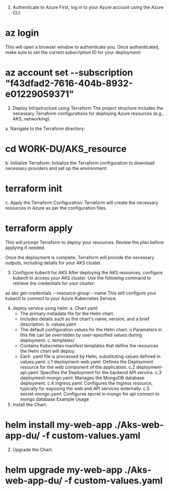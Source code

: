 1. Authenticate to Azure
First, log in to your Azure account using the Azure CLI:

# az login
This will open a browser window to authenticate you. Once authenticated, make sure to set the correct subscription ID for your deployment:

# az account set --subscription "f43dfad2-7616-404b-8932-e01229059371"
2. Deploy Infrastructure using Terraform
The project structure includes the necessary Terraform configurations for deploying Azure resources (e.g., AKS, networking).

a. Navigate to the Terraform directory:

# cd WORK-DU/AKS_resource

b. Initialize Terraform:
Initialize the Terraform configuration to download necessary providers and set up the environment:

# terraform init

c. Apply the Terraform Configuration:
Terraform will create the necessary resources in Azure as per the configuration files.

# terraform apply

This will prompt Terraform to deploy your resources. Review the plan before applying if needed.

Once the deployment is complete, Terraform will provide the necessary outputs, including details for your AKS cluster.

3. Configure kubectl for AKS
After deploying the AKS resources, configure kubectl to access your AKS cluster. Use the following command to retrieve the credentials for your cluster:

az aks get-credentials --resource-group <your-resource-group> --name <your-cluster-name>
This will configure your kubectl to connect to your Azure Kubernetes Service.

4. deploy  service using helm:
    a.	Chart.yaml
    -	The primary metadata file for the Helm chart.
    -	Includes details such as the chart's name, version, and a brief description.
    b.	values.yaml
    -	The default configuration values for the Helm chart.
    o	Parameters in this file can be overridden by user-specified values during deployment.
    c.	templates/
      -	Contains Kubernetes manifest templates that define the resources the Helm chart will deploy.
      -	Each .yaml file is processed by Helm, substituting values defined in values.yaml.
      c.1	deployment-web.yaml: Defines the Deployment resource for the web component of the application.
      c.2	deployment-api.yaml: Specifies the Deployment for the backend API service.
      c.3	deployment-mongo.yaml: Manages the MongoDB database deployment.
      c.4	ingress.yaml: Configures the Ingress resource, typically for exposing the web and API services externally.
      c.5	secret-mongo.yaml: Configures secret in mongo for api connect to mongo database
    Example Usage
1.	Install the Chart:
#	helm install my-web-app ./Aks-web-app-du/ -f custom-values.yaml
2.	Upgrade the Chart:
#	helm upgrade my-web-app ./Aks-web-app-du/ -f custom-values.yaml

